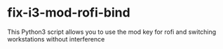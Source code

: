 # fix-i3-mod-rofi-bind
This Python3 script allows you to use the mod key for rofi and switching workstations without interference 
